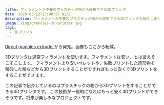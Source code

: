 ```yaml
---
title: フィラメントが不要のプラスチック粉から造形できる3Dプリンタ
date: 2020-03-22T23:00:37.013Z
description: フィラメントが不要のプラスチック粉から造形できる3Dプリンタを紹介します。
image: /img/granules-3d-printer.jpg
tags:
  - 3Dプリンタ
---
```

[Direct granules extruder](https://homofaciens.de/technics-machines-3D-printer-Granule-Extruder_en.htm)から発見。画像もここから転載。

3Dプリンタは通常フィラメントを使います。フィラメントは安い、とは言えそこそこします。
フィラメントより安いペレットや、失敗プリントした造形物を粉砕した粉などから3Dプリントすることができればもっと安くで3Dプリントをすることができます。

この記事で紹介しているのはプラスチックの粉から3Dプリントをすることができる3Dプリンタです。
この技術が一般的になればもっと安く3Dプリントができそうです。将来が楽しみなプロジェクトです。

